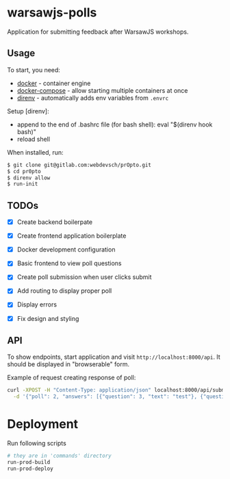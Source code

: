 # warsawjs-polls

Application for submitting feedback after WarsawJS workshops.


## Usage

To start, you need:

* [docker](https://docs.docker.com/engine/installation/) - container engine
* [docker-compose](https://docs.docker.com/compose/install/) - allow starting multiple containers at once
* [direnv](https://direnv.net/) - automatically adds env variables from `.envrc`

Setup [direnv]:

* append to the end of .bashrc file (for bash shell):
eval "$(direnv hook bash)"
* reload shell

When installed, run:
```bash
$ git clone git@gitlab.com:webdevsch/prOpto.git
$ cd pr0pto
$ direnv allow
$ run-init
```

## TODOs

* [X] Create backend boilerpate 
* [X] Create frontend application boilerplate
* [X] Docker development configuration
* [X] Basic frontend to view poll questions
* [X] Create poll submission when user clicks submit
* [X] Add routing to display proper poll
* [X] Display errors 
* [X] Fix design and styling


## API

To show endpoints, start application and visit `http://localhost:8000/api`. It should be displayed in "browserable" form. 

Example of request creating response of poll:

```bash
curl -XPOST -H "Content-Type: application/json" localhost:8000/api/submissions/ \
  -d '{"poll": 2, "answers": [{"question": 3, "text": "test"}, {"question": 2, "score": 5}]}'
```

# Deployment

Run following scripts

```bash
# they are in 'commands' directory
run-prod-build
run-prod-deploy
```